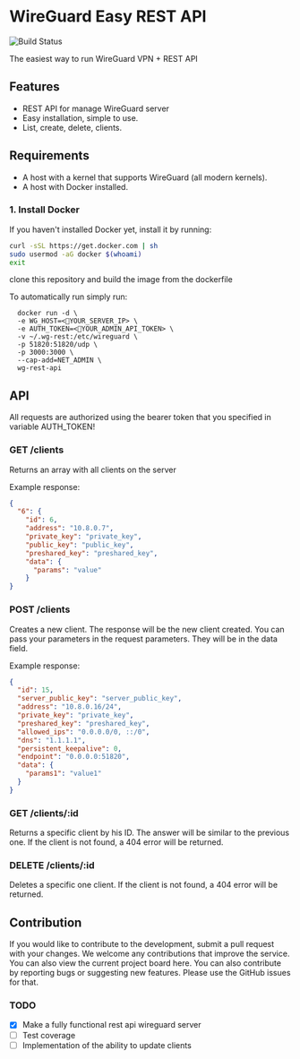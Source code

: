 # WireGuard Easy REST API

![Build Status](https://github.com/leonovk/wg-rest-api/actions/workflows/ruby.yml/badge.svg)

The easiest way to run WireGuard VPN + REST API

## Features
* REST API for manage WireGuard server
* Easy installation, simple to use.
* List, create, delete, clients.


## Requirements

* A host with a kernel that supports WireGuard (all modern kernels).
* A host with Docker installed.

### 1. Install Docker

If you haven't installed Docker yet, install it by running:

```bash
curl -sSL https://get.docker.com | sh
sudo usermod -aG docker $(whoami)
exit
```
clone this repository and build the image from the dockerfile

To automatically run simply run:

```
  docker run -d \
  -e WG_HOST=<🚨YOUR_SERVER_IP> \
  -e AUTH_TOKEN=<🚨YOUR_ADMIN_API_TOKEN> \
  -v ~/.wg-rest:/etc/wireguard \
  -p 51820:51820/udp \
  -p 3000:3000 \
  --cap-add=NET_ADMIN \
  wg-rest-api
```

## API

All requests are authorized using the bearer token that you specified in variable AUTH_TOKEN!

### GET /clients

Returns an array with all clients on the server

Example response:

```json
{
  "6": {
    "id": 6,
    "address": "10.8.0.7",
    "private_key": "private_key",
    "public_key": "public_key",
    "preshared_key": "preshared_key",
    "data": {
      "params": "value"
    }
}
```

### POST /clients

Creates a new client. The response will be the new client created. You can pass your parameters in the request parameters. They will be in the data field.

Example response:

```json
{
  "id": 15,
  "server_public_key": "server_public_key",
  "address": "10.8.0.16/24",
  "private_key": "private_key",
  "preshared_key": "preshared_key",
  "allowed_ips": "0.0.0.0/0, ::/0",
  "dns": "1.1.1.1",
  "persistent_keepalive": 0,
  "endpoint": "0.0.0.0:51820",
  "data": {
    "params1": "value1"
  }
}
```

### GET /clients/:id

Returns a specific client by his ID. The answer will be similar to the previous one. If the client is not found, a 404 error will be returned.

### DELETE /clients/:id

Deletes a specific one client. If the client is not found, a 404 error will be returned.

## Contribution

If you would like to contribute to the development, submit a pull request with your changes. We welcome any contributions that improve the service. You can also view the current project board here. You can also contribute by reporting bugs or suggesting new features. Please use the GitHub issues for that.

### TODO

- [x] Make a fully functional rest api wireguard server
- [ ] Test coverage
- [ ] Implementation of the ability to update clients
